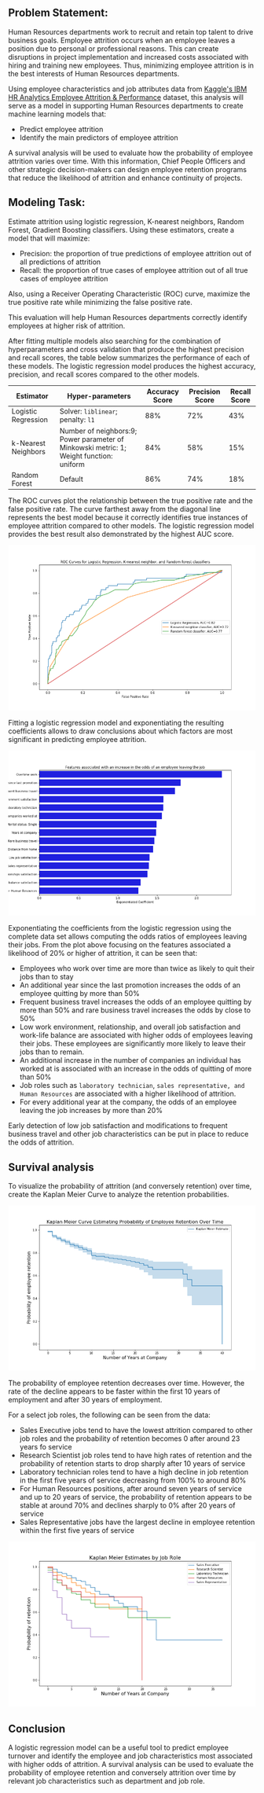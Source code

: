 ## Problem Statement:

Human Resources departments work to recruit and retain top talent to drive business goals. Employee attrition occurs when an employee leaves a position due to personal or professional reasons. This can create disruptions in project implementation and increased costs associated with hiring and training new employees. Thus, minimizing employee attrition is in the best interests of Human Resources departments.

Using employee characteristics and job attributes data from [Kaggle's IBM HR Analytics Employee Attrition & Performance](https://www.kaggle.com/datasets/pavansubhasht/ibm-hr-analytics-attrition-dataset) dataset, this analysis will serve as a model in supporting Human Resources departments to create machine learning models that:

* Predict employee attrition
* Identify the main predictors of employee attrition

A survival analysis will be used to evaluate how the probability of employee attrition varies over time. With this information, Chief People Officers and other strategic decision-makers can design employee retention programs that reduce the likelihood of attrition and enhance continuity of projects.

## Modeling Task:

Estimate attrition using logistic regression, K-nearest neighbors, Random Forest, Gradient Boosting classifiers. Using these estimators, create a model that will maximize:

* Precision: the proportion of true predictions of employee attrition out of all predictions of attrition
* Recall: the proportion of true cases of employee attrition out of all true cases of employee attrition

Also, using a Receiver Operating Characteristic (ROC) curve, maximize the true positive rate while minimizing the false positive rate.

This evaluation will help Human Resources departments correctly identify employees at higher risk of attrition.

After fitting multiple models also searching for the combination of hyperparameters and cross validation that produce the highest precision and recall scores, the table below summarizes the performance of each of these models. The logistic regression model produces the highest accuracy, precision, and recall scores compared to the other models.

|Estimator|Hyper-parameters|Accuracy Score |Precision Score|Recall Score|
|---|---|---|---|---|
|Logistic Regression|Solver: `liblinear`; penalty: `l1`|88%|72%|43%|
|k-Nearest Neighbors|Number of neighbors:9; Power parameter of Minkowski metric: 1; Weight function: uniform|84%|58%|15%|
|Random Forest|Default|86%|74%|18%|

The ROC curves plot the relationship between the true positive rate and the false positive rate. The curve farthest away from the diagonal line represents the best model because it correctly identifies true instances of employee attrition compared to other models. The logistic regression model provides the best result also demonstrated by the highest AUC score.

![roc](./assets/roc.png)

Fitting a logistic regression model and exponentiating the resulting coefficients allows to draw conclusions about which factors are most significant in predicting employee attrition.

![features](./assets/features.png)

Exponentiating the coefficients from the logistic regression using the complete data set allows computing the odds ratios of employees leaving their jobs. From the plot above focusing on the features associated a likelihood of 20% or higher of attrition, it can be seen that:

* Employees who work over time are more than twice as likely to quit their jobs than to stay
* An additional year since the last promotion increases the odds of an employee quitting by more than 50%
* Frequent business travel increases the odds of an employee quitting by more than 50% and rare business travel increases the odds by close to 50%
* Low work environment, relationship, and overall job satisfaction and work-life balance are associated with higher odds of employees leaving their jobs. These employees are significantly more likely to leave their jobs than to remain.
* An additional increase in the number of companies an individual has worked at is associated with an increase in the odds of quitting of more than 50%
* Job roles such as `laboratory technician`, `sales representative, and Human Resources` are associated with a higher likelihood of attrition.
* For every additional year at the company, the odds of an employee leaving the job increases by more than 20%

Early detection of low job satisfaction and modifications to frequent business travel and other job characteristics can be put in place to reduce the odds of attrition.

## Survival analysis

To visualize the probability of attrition (and conversely retention) over time, create the Kaplan Meier Curve to analyze the retention probabilities.

![kpc](./assets/kpc.png)

The probability of employee retention decreases over time. However, the rate of the decline appears to be faster within the first 10 years of employment and after 30 years of employment.

For a select job roles, the following can be seen from the data:
* Sales Executive jobs tend to have the lowest attrition compared to other job roles and the probability of retention becomes 0 after around 23 years fo service
* Research Scientist job roles tend to have high rates of retention and the probability of retention starts to drop sharply after 10 years of service
* Laboratory technician roles tend to have a high decline in job retention in the first five years of service decreasing from 100% to around 80%
* For Human Resources positions, after around seven years of service and up to 20 years of service, the probability of retention appears to be stable at around 70% and declines sharply to 0% after 20 years of service
* Sales Representative jobs have the largest decline in employee retention within the first five years of service

![kpc-job](./assets/kpc-job.png)

## Conclusion

A logistic regression model can be a useful tool to predict employee turnover and identify the employee and job characteristics most associated with higher odds of attrition. A survival analysis can be used to evaluate the probability of employee retention and conversely attrition over time by relevant job characteristics such as department and job role.
